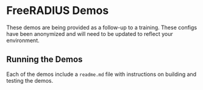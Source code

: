 # FreeRADIUS Demos

These demos are being provided as a follow-up to a training. These configs have been anonymized and will need to be updated to reflect your environment.

## Running the Demos

Each of the demos include a `readme.md` file with instructions on building and testing the demos.